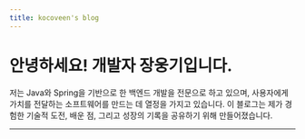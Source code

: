 ```yaml
---
title: kocoveen's blog
---
```


# 안녕하세요! 개발자 **장웅기**입니다.

저는 Java와 Spring을 기반으로 한 백엔드 개발을 전문으로 하고 있으며, 사용자에게 가치를 전달하는 소프트웨어를 만드는 데 열정을 가지고 있습니다. 이 블로그는 제가 경험한 기술적 도전, 배운 점, 그리고 성장의 기록을 공유하기 위해 만들어졌습니다.

---
